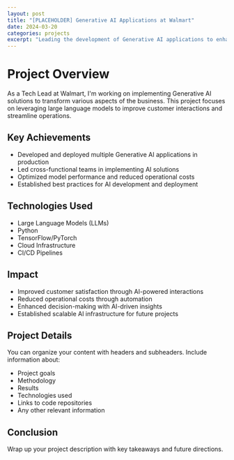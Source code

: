 ```yaml
---
layout: post
title: "[PLACEHOLDER] Generative AI Applications at Walmart"
date: 2024-03-20
categories: projects
excerpt: "Leading the development of Generative AI applications to enhance customer experience and operational efficiency."
---
```


# Project Overview

As a Tech Lead at Walmart, I'm working on implementing Generative AI solutions to transform various aspects of the business. This project focuses on leveraging large language models to improve customer interactions and streamline operations.

## Key Achievements

- Developed and deployed multiple Generative AI applications in production
- Led cross-functional teams in implementing AI solutions
- Optimized model performance and reduced operational costs
- Established best practices for AI development and deployment

## Technologies Used

- Large Language Models (LLMs)
- Python
- TensorFlow/PyTorch
- Cloud Infrastructure
- CI/CD Pipelines

## Impact

- Improved customer satisfaction through AI-powered interactions
- Reduced operational costs through automation
- Enhanced decision-making with AI-driven insights
- Established scalable AI infrastructure for future projects

## Project Details

You can organize your content with headers and subheaders. Include information about:

- Project goals
- Methodology
- Results
- Technologies used
- Links to code repositories
- Any other relevant information

## Conclusion

Wrap up your project description with key takeaways and future directions. 